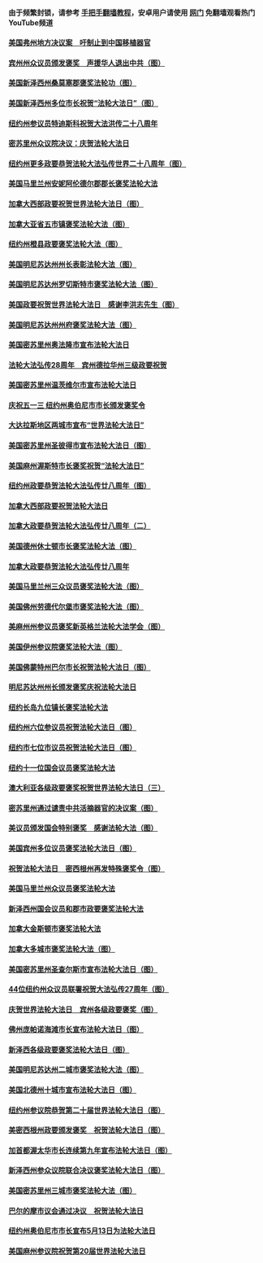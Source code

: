 #### 由于频繁封锁，请参考 [手把手翻墙教程](https://github.com/gfw-breaker/guides/wiki/)，安卓用户请使用 [网门](https://github.com/gfw-breaker/nogfw/blob/master/dl.md?t=01241200) 免翻墙观看热门YouTube频道 

#### [美国弗州地方决议案　吁制止到中国移植器官](../pages/282/418692.md?t=01241200) 

#### [宾州州众议员颁发褒奖　声援华人退出中共（图）](../pages/282/411257.md?t=01241200) 

#### [美国新泽西州桑莫塞郡褒奖法轮功（图）](../pages/282/410690.md?t=01241200) 

#### [美国新泽西州多位市长祝贺“法轮大法日”（图）](../pages/282/407177.md?t=01241200) 

#### [纽约州参议员特迪斯科祝贺大法洪传二十八周年](../pages/282/407145.md?t=01241200) 

#### [密苏里州众议院决议：庆贺法轮大法日](../pages/282/407146.md?t=01241200) 

#### [纽约州更多政要恭贺法轮大法弘传世界二十八周年（图）](../pages/282/406768.md?t=01241200) 

#### [美国马里兰州安妮阿伦德尔郡郡长褒奖法轮大法](../pages/282/406722.md?t=01241200) 

#### [加拿大西部政要祝贺世界法轮大法日（图）](../pages/282/406494.md?t=01241200) 

#### [加拿大亚省五市镇褒奖法轮大法（图）](../pages/282/406493.md?t=01241200) 

#### [纽约州橙县政要褒奖法轮大法（图）](../pages/282/406413.md?t=01241200) 

#### [美国明尼苏达州州长表彰法轮大法（图）](../pages/282/406298.md?t=01241200) 

#### [美国明尼苏达州罗切斯特市褒奖法轮大法（图）](../pages/282/406299.md?t=01241200) 

#### [美国政要祝贺世界法轮大法日　感谢李洪志先生（图）](../pages/282/406137.md?t=01241200) 

#### [美国明尼苏达州州府褒奖法轮大法（图）](../pages/282/406143.md?t=01241200) 

#### [美国密苏里州奥法隆市宣布法轮大法日](../pages/282/405968.md?t=01241200) 

#### [法轮大法弘传28周年　宾州德拉华州三级政要祝贺](../pages/282/405934.md?t=01241200) 

#### [美国密苏里州温茨维尔市宣布法轮大法日](../pages/282/405932.md?t=01241200) 

#### [庆祝五一三 纽约州奥伯尼市市长颁发褒奖令](../pages/282/405969.md?t=01241200) 

#### [大达拉斯地区两城市宣布“世界法轮大法日”](../pages/282/405664.md?t=01241200) 

#### [美国密苏里州圣彼得市宣布法轮大法日（图）](../pages/282/405663.md?t=01241200) 

#### [美国麻州渥斯特市长褒奖祝贺“法轮大法日”](../pages/282/405692.md?t=01241200) 

#### [纽约州政要恭贺法轮大法弘传廿八周年（图）](../pages/282/405601.md?t=01241200) 

#### [加拿大西部政要祝贺法轮大法日](../pages/282/405602.md?t=01241200) 

#### [加拿大政要恭贺法轮大法弘传廿八周年（二）](../pages/282/405072.md?t=01241200) 

#### [美国德州休士顿市长褒奖法轮大法（图）](../pages/282/405014.md?t=01241200) 

#### [加拿大政要恭贺法轮大法弘传廿八周年](../pages/282/404933.md?t=01241200) 

#### [美国马里兰州三众议员褒奖法轮大法（图）](../pages/282/388397.md?t=01241200) 

#### [美国佛州劳德代尔堡市褒奖法轮大法（图）](../pages/282/388352.md?t=01241200) 

#### [美麻州州参议员褒奖新英格兰法轮大法学会（图）](../pages/282/388348.md?t=01241200) 

#### [美国伊州参议院褒奖法轮大法（图）](../pages/282/388314.md?t=01241200) 

#### [美国佛蒙特州巴尔市长祝贺法轮大法日（图）](../pages/282/388315.md?t=01241200) 

#### [明尼苏达州州长颁发褒奖庆祝法轮大法日](../pages/282/388237.md?t=01241200) 

#### [纽约长岛九位镇长褒奖法轮大法](../pages/282/388105.md?t=01241200) 

#### [纽约州六位参议员祝贺法轮大法日（图）](../pages/282/388070.md?t=01241200) 

#### [纽约市七位市议员祝贺法轮大法日（图）](../pages/282/388024.md?t=01241200) 

#### [纽约十一位国会议员褒奖法轮大法](../pages/282/387902.md?t=01241200) 

#### [澳大利亚各级政要褒奖祝贺世界法轮大法日（三）](../pages/282/387882.md?t=01241200) 

#### [密苏里州通过谴责中共活摘器官的决议案（图）](../pages/282/387885.md?t=01241200) 

#### [美议员颁发国会特别褒奖　感谢法轮大法（图）](../pages/282/387731.md?t=01241200) 

#### [美国宾州多位议员褒奖法轮大法日（图）](../pages/282/387733.md?t=01241200) 

#### [祝贺法轮大法日　密西根州再发特殊褒奖令（图）](../pages/282/387742.md?t=01241200) 

#### [美国马里兰州众议员褒奖法轮大法](../pages/282/387564.md?t=01241200) 

#### [新泽西州国会议员和郡市政要褒奖法轮大法](../pages/282/387429.md?t=01241200) 

#### [加拿大金斯顿市褒奖法轮大法](../pages/282/387418.md?t=01241200) 

#### [加拿大多城市褒奖法轮大法（图）](../pages/282/387299.md?t=01241200) 

#### [美国密苏里州圣查尔斯市宣布法轮大法日（图）](../pages/282/387295.md?t=01241200) 

#### [44位纽约州众议员联署祝贺大法弘传27周年（图）](../pages/282/387219.md?t=01241200) 

#### [庆贺世界法轮大法日　宾州各级政要褒奖（图）](../pages/282/387253.md?t=01241200) 

#### [佛州庞帕诺海滩市长宣布法轮大法日（图）](../pages/282/387168.md?t=01241200) 

#### [新泽西各级政要褒奖法轮大法日（图）](../pages/282/387171.md?t=01241200) 

#### [美国明尼苏达州二城市褒奖法轮大法（图）](../pages/282/387177.md?t=01241200) 

#### [美国北德州十城市宣布法轮大法日（图）](../pages/282/386793.md?t=01241200) 

#### [纽约州参议院恭贺第二十届世界法轮大法日（图）](../pages/282/386619.md?t=01241200) 

#### [美密西根州政要颁发褒奖　祝贺法轮大法日（图）](../pages/282/386617.md?t=01241200) 

#### [加首都渥太华市长连续第九年宣布法轮大法日（图）](../pages/282/386409.md?t=01241200) 

#### [新泽西州参众议院联合决议褒奖法轮大法日（图）](../pages/282/386417.md?t=01241200) 

#### [美国密苏里州三城市褒奖法轮大法（图）](../pages/282/386410.md?t=01241200) 

#### [巴尔的摩市议会通过决议　祝贺法轮大法日](../pages/282/386371.md?t=01241200) 

#### [纽约州奥伯尼市市长宣布5月13日为法轮大法日](../pages/282/386096.md?t=01241200) 

#### [美国麻州参议院祝贺第20届世界法轮大法日](../pages/282/386097.md?t=01241200) 

